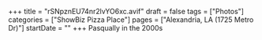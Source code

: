 +++
title = "rSNpznEU74nr2lvYO6xc.avif"
draft = false
tags = ["Photos"]
categories = ["ShowBiz Pizza Place"]
pages = ["Alexandria, LA (1725 Metro Dr)"]
startDate = ""
+++
Pasqually in the 2000s
